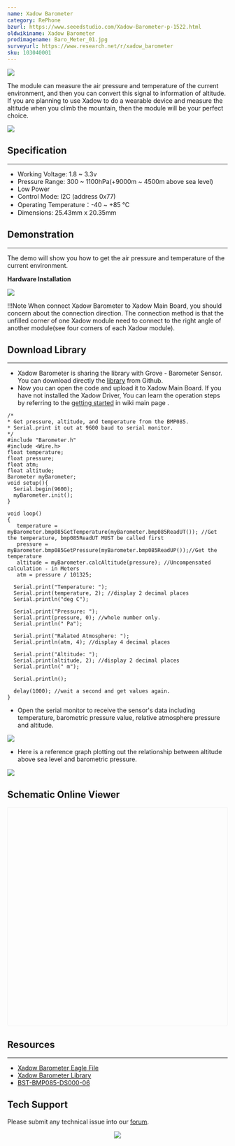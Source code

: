 ```yaml
---
name: Xadow Barometer
category: RePhone
bzurl: https://www.seeedstudio.com/Xadow-Barometer-p-1522.html
oldwikiname: Xadow Barometer
prodimagename: Baro_Meter_01.jpg
surveyurl: https://www.research.net/r/xadow_barometer
sku: 103040001
---
```


![](https://github.com/SeeedDocument/Xadow_Barometer/raw/master/img/Baro_Meter_01.jpg)

The module can measure the air pressure and temperature of the current environment, and then you can convert this signal to information of altitude. If you are planning to use Xadow to do a wearable device and measure the altitude when you climb the mountain, then the module will be your perfect choice.

[![](https://github.com/SeeedDocument/Seeed-WiKi/raw/master/docs/images/300px-Get_One_Now_Banner-ragular.png)](https://www.seeedstudio.com/Xadow-Barometer-p-1522.html)

## Specification
---
- Working Voltage: 1.8 ~ 3.3v
- Pressure Range: 300 ~ 1100hPa(+9000m ~ 4500m above sea level)
- Low Power
- Control Mode: I2C (address 0x77)
- Operating Temperature：-40 ~ +85 °C
- Dimensions: 25.43mm x 20.35mm


## Demonstration
---
The demo will show you how to get the air pressure and temperature of the current environment.

**Hardware Installation**

![](https://github.com/SeeedDocument/Xadow_Barometer/raw/master/img/XadowBarometerUsage.jpg)

!!!Note
    When connect Xadow Barometer to Xadow Main Board, you should concern about the connection direction. The connection method is that the unfilled corner of one Xadow module need to connect to the right angle of another module(see four corners of each Xadow module).

## Download Library
----
- Xadow Barometer is sharing the library with Grove - Barometer Sensor. You can download directly the [library](https://github.com/Seeed-Studio/Grove_Barometer_Sensor) from Github.
- Now you can open the code and upload it to Xadow Main Board. If you have not installed the Xadow Driver, You can learn the operation steps by referring to the [getting started](http://wiki.seeedstudio.com/Xadow_Main_Board/) in wiki main page .

```
/*
* Get pressure, altitude, and temperature from the BMP085.
* Serial.print it out at 9600 baud to serial monitor.
*/
#include "Barometer.h"
#include <Wire.h>
float temperature;
float pressure;
float atm;
float altitude;
Barometer myBarometer;
void setup(){
  Serial.begin(9600);
  myBarometer.init();
}

void loop()
{
   temperature = myBarometer.bmp085GetTemperature(myBarometer.bmp085ReadUT()); //Get the temperature, bmp085ReadUT MUST be called first
   pressure = myBarometer.bmp085GetPressure(myBarometer.bmp085ReadUP());//Get the temperature
   altitude = myBarometer.calcAltitude(pressure); //Uncompensated calculation - in Meters
   atm = pressure / 101325;

  Serial.print("Temperature: ");
  Serial.print(temperature, 2); //display 2 decimal places
  Serial.println("deg C");

  Serial.print("Pressure: ");
  Serial.print(pressure, 0); //whole number only.
  Serial.println(" Pa");

  Serial.print("Ralated Atmosphere: ");
  Serial.println(atm, 4); //display 4 decimal places

  Serial.print("Altitude: ");
  Serial.print(altitude, 2); //display 2 decimal places
  Serial.println(" m");

  Serial.println();

  delay(1000); //wait a second and get values again.
}
```

- Open the serial monitor to receive the sensor's data including temperature, barometric pressure value, relative atmosphere pressure and altitude.

![](https://github.com/SeeedDocument/Xadow_Barometer/raw/master/img/Xadow_Baremeter_Result.jpg)

- Here is a reference graph plotting out the relationship between altitude above sea level and barometric pressure.

![](https://github.com/SeeedDocument/Xadow_Barometer/raw/master/img/Pressure_and_Altitude.jpg)


## Schematic Online Viewer

<div class="altium-ecad-viewer" data-project-src="https://github.com/SeeedDocument/Xadow_Barometer/raw/master/res/Xadow_Barometer.zip" style="border-radius: 0px 0px 4px 4px; height: 500px; border-style: solid; border-width: 1px; border-color: rgb(241, 241, 241); overflow: hidden; max-width: 1280px; max-height: 700px; box-sizing: border-box;" />
</div>


## Resources
---
- [Xadow Barometer Eagle File](https://github.com/SeeedDocument/Xadow_Barometer/raw/master/res/Xadow_Barometer.zip)
- [Xadow Barometer Library](https://github.com/SeeedDocument/Xadow_Barometer/raw/master/res/Xadow_Barometer_Library.zip)
- [BST-BMP085-DS000-06](https://github.com/SeeedDocument/Xadow_Barometer/raw/master/res/BST-BMP085-DS000-06.pdf)

## Tech Support
Please submit any technical issue into our [forum](http://forum.seeedstudio.com/). <br /><p style="text-align:center"><a href="https://www.seeedstudio.com/act-4.html?utm_source=wiki&utm_medium=wikibanner&utm_campaign=newproducts" target="_blank"><img src="https://github.com/SeeedDocument/Wiki_Banner/raw/master/new_product.jpg" /></a></p>